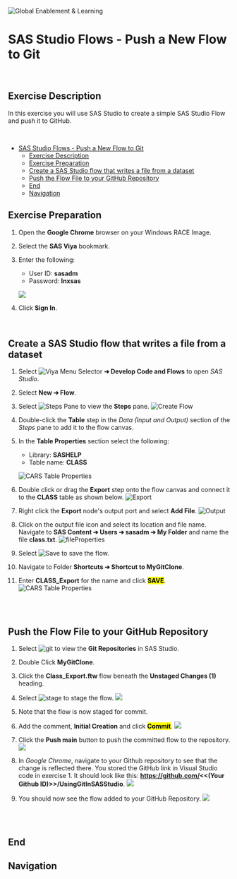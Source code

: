 ![Global Enablement & Learning](https://gelgitlab.race.sas.com/GEL/utilities/writing-content-in-markdown/-/raw/master/img/gel_banner_logo_tech-partners.jpg)

# SAS Studio Flows - Push a New Flow to Git

<br>

## Exercise Description

In this exercise you will use SAS Studio to create a simple SAS Studio Flow and push it to GitHub.


<br>

- [SAS Studio Flows - Push a New Flow to Git](#sas-studio-flows---push-a-new-flow-to-git)
  - [Exercise Description](#exercise-description)
  - [Exercise Preparation](#exercise-preparation)
  - [Create a SAS Studio flow that writes a file from a dataset](#create-a-sas-studio-flow-that-writes-a-file-from-a-dataset)
  - [Push the Flow File to your GitHub Repository](#push-the-flow-file-to-your-github-repository)
  - [End](#end)
  - [Navigation](#navigation)

## Exercise Preparation

1. Open the **Google Chrome** browser on your Windows RACE Image.
1. Select the **SAS Viya** bookmark.
1. Enter the following:
   - User ID: **sasadm**
   - Password: **lnxsas**

    ![](images/logIn.png)

1. Click **Sign In**.
<br>

## Create a SAS Studio flow that writes a file from a dataset

1. Select ![Viya Menu Selector](images/HamburgerMenu.png) **&#10132; Develop Code and Flows** to open *SAS Studio*.

1. Select **New &#10132; Flow**.

1. Select ![Steps Pane](images/Steps.png) to view the **Steps** pane.
   ![Create Flow](images/CreateFlow.png)

1. Double-click the **Table** step in the *Data (Input and Output)* section of the *Steps* pane to add it to the flow canvas.

1. In the **Table Properties** section select the following:
   - Library:  **SASHELP**
   - Table name: **CLASS**

   ![CARS Table Properties](images/CLASSTableProperties.png)

1. Double click or drag the **Export** step onto the flow canvas and connect it to the **CLASS** table as shown below.
    ![Export](images/Export.png)

1. Right click the **Export** node's output port and select **Add File**.
    ![Output](images/outputfile.png)

1. Click on the output file icon and select its location and file name.  Navigate to **SAS Content ➔ Users ➔ sasadm ➔ My Folder** and name the file **class.txt**.
    ![fileProperties](images/fileProperties.png)

1. Select ![Save](images/Save.png) to save the flow.

1. Navigate to Folder **Shortcuts ➔ Shortcut to MyGitClone**.

1. Enter **CLASS_Export** for the name and click <mark>**SAVE**</mark>.
    ![CARS Table Properties](images/classFlow.png)

<br>
<br>

## Push the Flow File to your GitHub Repository

1. Select ![git](images/GITIcon.png) to view the **Git Repositories** in SAS Studio.

1. Double Click **MyGitClone**.

1. Click the **Class_Export.ftw** flow beneath the **Unstaged Changes (1)** heading.

2. Select ![stage](images/StageIcon.png) to stage the flow.
    ![](images/UnstagedChanges.png)

1. Note that the flow is now staged for commit.

1. Add the comment, **Initial Creation** and click **<mark>Commit</mark>**.
    ![](images/StagedChanges.png)

1. Click the **Push main** button to push the committed flow to the repository.
    ![](images/PushMain.png)

1. In *Google Chrome*, navigate to your Github repository to see that the change is reflected there.  You stored the GitHub link in Visual Studio code in exercise 1.  It should look like this:  **https://github.com/<<(Your Github ID)>>/UsingGitInSASStudio**.
    ![](images/GitURL.png)

1. You should now see the flow added to your GitHub Repository.
    ![](images/ForkRepo.png)

<br>
<br>

## End

## Navigation

<!-- startnav -->

<!-- endnav -->

